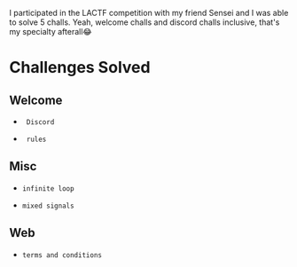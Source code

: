 I participated in the LACTF competition with my friend Sensei and I was able to solve 5 challs. Yeah, welcome challs and discord challs inclusive, that's my specialty afterall😂

# Challenges Solved
## Welcome
-      Discord
-      rules

## Misc
-     infinite loop
-     mixed signals


## Web
-     terms and conditions

